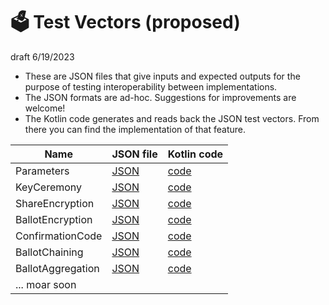 # 🗳 Test Vectors (proposed)

draft 6/19/2023

* These are JSON files that give inputs and expected outputs for the purpose of testing interoperability between implementations.
* The JSON formats are ad-hoc. Suggestions for improvements are welcome!
* The Kotlin code generates and reads back the JSON test vectors. From there you can find the implementation of that feature.


| Name              | JSON file                                                                         | Kotlin code                                                                                   |
|-------------------|-----------------------------------------------------------------------------------|-----------------------------------------------------------------------------------------------|
| Parameters        | [JSON](../egklib/src/commonTest/data/testvectors/ParametersTestVector.json)       | [code](../egklib/src/jvmTest/kotlin/electionguard/testvectors/ParametersTestVector.kt)        |
| KeyCeremony       | [JSON](../egklib/src/commonTest/data/testvectors/KeyCeremonyTestVector.json)      | [code](../egklib/src/jvmTest/kotlin/electionguard/testvectors/KeyCeremonyTestVector.kt)       |
| ShareEncryption   | [JSON](../egklib/src/commonTest/data/testvectors/ShareEncryptionTestVector.json)  | [code](../egklib/src/jvmTest/kotlin/electionguard/testvectors/ShareEncryptionTestVector.kt)   |
| BallotEncryption  | [JSON](../egklib/src/commonTest/data/testvectors/BallotEncryptionTestVector.json) | [code](../egklib/src/jvmTest/kotlin/electionguard/testvectors/BallotEncryptionTestVector.kt)  |
| ConfirmationCode  | [JSON](../egklib/src/commonTest/data/testvectors/ConfirmationCodeTestVector.json) | [code](../egklib/src/jvmTest/kotlin/electionguard/testvectors/ConfirmationCodeTestVector.kt)  |
| BallotChaining    | [JSON](../egklib/src/commonTest/data/testvectors/BallotChainingTestVector.json)   | [code](../egklib/src/jvmTest/kotlin/electionguard/testvectors/BallotChainingTestVector.kt)    |
| BallotAggregation | [JSON](../egklib/src/commonTest/data/testvectors/BallotAggegationTestVector.json) | [code](../egklib/src/jvmTest/kotlin/electionguard/testvectors/BallotAggregationTestVector.kt) |
| ... moar soon     |                                                                                   |                                                                                               |